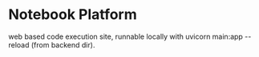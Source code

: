 # Notebook Platform
web based code execution site, runnable locally with uvicorn main:app --reload (from backend dir).

